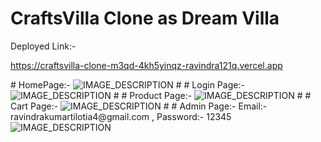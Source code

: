 # CraftsVilla Clone as Dream Villa
Deployed Link:- 
<p align="left" > <a href="https://craftsvilla-clone-m3qd-4kh5yinqz-ravindra121q.vercel.app" target="blank">https://craftsvilla-clone-m3qd-4kh5yinqz-ravindra121q.vercel.app<a/></p>
#
HomePage:-
<img src="https://i.ibb.co/s5w5sfR/site.png" alt="IMAGE_DESCRIPTION">
#
#
Login Page:-
<img src="https://i.ibb.co/MRzh6Lw/1.png" alt="IMAGE_DESCRIPTION">
#
#
Product Page:-
<img src="https://i.ibb.co/LtC7NcL/2.png" alt="IMAGE_DESCRIPTION">
#
#
Cart Page:-
<img src="https://i.ibb.co/1L3ypC8/3.png" alt="IMAGE_DESCRIPTION">
#
#
Admin Page:- Email:- ravindrakumartilotia4@gmail.com , Password:- 12345
<img src="https://i.ibb.co/F0MjnHV/4.png" alt="IMAGE_DESCRIPTION">
